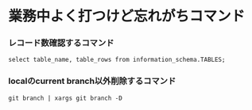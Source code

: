 # 業務中よく打つけど忘れがちコマンド

### レコード数確認するコマンド
```
select table_name, table_rows from information_schema.TABLES;
```
### localのcurrent branch以外削除するコマンド
```
git branch | xargs git branch -D
```
